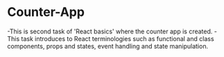 # Counter-App

-This is second task of 'React basics' where the counter app is created.
-This task introduces to React terminologies such as functional and class components, props and states, event handling and state manipulation.
